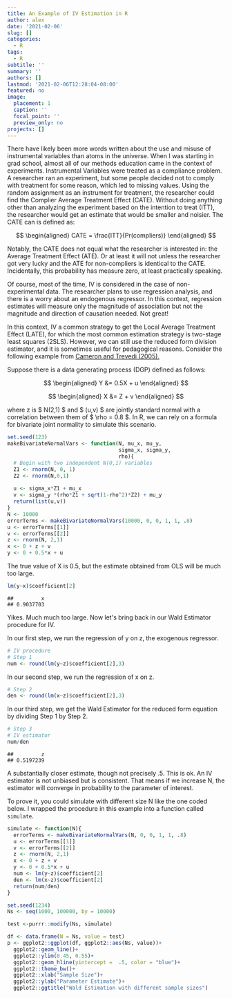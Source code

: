 ```yaml
---
title: An Example of IV Estimation in R
author: alex
date: '2021-02-06'
slug: []
categories:
  - R
tags:
  - R
subtitle: ''
summary: ''
authors: []
lastmod: '2021-02-06T12:28:04-08:00'
featured: no
image:
  placement: 1
  caption: ''
  focal_point: ''
  preview_only: no
projects: []
---
```


There have likely been more words written about the use and misuse of instrumental variables than atoms in the universe. When I was starting in grad school, almost all of our methods education came in the context of experiments. Instrumental Variables were treated as a compliance problem. A researcher ran an experiment, but some people decided not to comply with treatment for some reason, which led to missing values. Using the random assignment as an instrument for treatment, the researcher could find the Complier Average Treatment Effect (CATE). Without doing anything other than analyzing the experiment based on the intention to treat (ITT), the researcher would get an estimate that would be smaller and noisier. The CATE can is defined as: 

$$ \begin{aligned}
CATE = \frac{ITT}{Pr(compliers)}
\end{aligned} $$ 


Notably, the CATE does not equal what the researcher is interested in: the Average Treatment Effect (ATE). Or at least it will not unless the researcher got very lucky and the ATE for non-compliers is identical to the CATE. Incidentally, this probability has measure zero, at least practically speaking. 

Of course, most of the time, IV is considered in the case of non-experimental data. The researcher plans to use regression analysis, and there is a worry about an endogenous regressor. In this context, regression estimates will measure only the magnitude of association but not the magnitude and direction of causation needed. Not great! 

In this context, IV a common strategy to get the Local Average Treatment Effect (LATE), for which the most common estimation strategy is two-stage least squares (2SLS). However, we can still use the reduced form division estimator, and it is sometimes useful for pedagogical reasons. Consider the following example from [Cameron and Trevedi (2005).](https://www.google.com/books/edition/Microeconometrics/Zf0gCwxC9ocC?hl=en&gbpv=0)

Suppose there is a data generating process (DGP) defined as follows:

$$ \begin{aligned}
Y &= 0.5X + u
\end{aligned} $$

$$ \begin{aligned}
X &= Z + v 
\end{aligned} $$

where z is $ N(2,1) $ and $ (u,v) $ are jointly standard normal with a correlation between them of $ \rho = 0.8 $. In R, we can rely on a formula for bivariate joint normality to simulate this scenario. 


```r
set.seed(123)
makeBivariateNormalVars <- function(N, mu_x, mu_y, 
                                    sigma_x, sigma_y,
                                    rho){
  # Begin with two independent N(0,1) variables 
  Z1 <- rnorm(N, 0, 1)
  Z2 <- rnorm(N,0,1)
  
  u <- sigma_x*Z1 + mu_x
  v <- sigma_y *(rho*Z1 + sqrt(1-rho^2)*Z2) + mu_y
  return(list(u,v))
}
N <- 10000
errorTerms <- makeBivariateNormalVars(10000, 0, 0, 1, 1, .8)
u <- errorTerms[[1]]
v <- errorTerms[[2]]
z <- rnorm(N, 2,1)
x <- 0 + z + v
y <- 0 + 0.5*x + u
```

The true value of X is 0.5, but the estimate obtained from OLS will be much too large. 


```r
lm(y~x)$coefficient[2] 
```

```
##         x 
## 0.9037703
```

Yikes. Much much too large. Now let's bring back in our Wald Estimator procedure for IV. 

In our first step, we run the regression of y on z, the exogenous regressor. 


```r
# IV procedure 
# Step 1 
num <- round(lm(y~z)$coefficient[2],3)
```

In our second step, we run the regression of x on z. 


```r
# Step 2 
den <- round(lm(x~z)$coefficient[2],3)
```

In our third step, we get the Wald Estimator for the reduced form equation by dividing Step 1 by Step 2. 


```r
# Step 3 
# IV estimator 
num/den 
```

```
##         z 
## 0.5197239
```

A substantially closer estimate, though not precisely .5. This is ok. An IV estimator is not unbiased but is consistent. That means if we increase N, the estimator will converge in probability to the parameter of interest. 

To prove it, you could simulate with different size N like the one coded below. I wrapped the procedure in this example into a function called `simulate`. 


```r
simulate <- function(N){
  errorTerms <- makeBivariateNormalVars(N, 0, 0, 1, 1, .8)
  u <- errorTerms[[1]]
  v <- errorTerms[[2]]
  z <- rnorm(N, 2,1)
  x <- 0 + z + v
  y <- 0 + 0.5*x + u
  num <- lm(y~z)$coefficient[2]
  den <- lm(x~z)$coefficient[2]
  return(num/den)
}

set.seed(1234)
Ns <- seq(1000, 100000, by = 10000)

test <-purrr::modify(Ns, simulate)

df <- data.frame(N = Ns, value = test)
p <- ggplot2::ggplot(df, ggplot2::aes(Ns, value))+
  ggplot2::geom_line()+
  ggplot2::ylim(0.45, 0.55)+
  ggplot2::geom_hline(yintercept =  .5, color = "blue")+
  ggplot2::theme_bw()+
  ggplot2::xlab("Sample Size")+
  ggplot2::ylab("Parameter Estimate")+
  ggplot2::ggtitle("Wald Estimation with different sample sizes")
```
